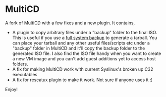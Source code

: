 MultiCD
========

A fork of [MultiCD](http://multicd.tuxfamily.org/) with a few fixes and a new plugin. It contains,

* A plugin to copy arbitrary files under a "backup" folder to the final ISO. This is useful if you use a [full system backup](https://wiki.archlinux.org/index.php/Full_System_Backup_with_tar) to generate a tarball. You can place your tarball and any other useful files/scripts etc under a "backup" folder in MultiCD and it'll copy the backup folder to the generated ISO file. I also find the ISO file handy when you want to create a new VM image and you can't add guest additions yet to access host folders.
* A fix for making MultiCD work with current Syslinux's broken up C32 executables
* A fix for rescatux plugin to make it work. Not sure if anyone uses it :)

Enjoy!

